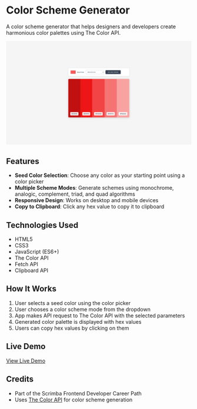 # Color Scheme Generator

A color scheme generator that helps designers and developers create harmonious color palettes using The Color API.

![Color Scheme Generator Screenshot](screenshot.png)

## Features

- **Seed Color Selection**: Choose any color as your starting point using a color picker
- **Multiple Scheme Modes**: Generate schemes using monochrome, analogic, complement, triad, and quad algorithms
- **Responsive Design**: Works on desktop and mobile devices
- **Copy to Clipboard**: Click any hex value to copy it to clipboard

## Technologies Used

- HTML5
- CSS3
- JavaScript (ES6+)
- The Color API
- Fetch API
- Clipboard API

## How It Works

1. User selects a seed color using the color picker
2. User chooses a color scheme mode from the dropdown
3. App makes API request to The Color API with the selected parameters
4. Generated color palette is displayed with hex values
5. Users can copy hex values by clicking on them

## Live Demo

[View Live Demo](https://color-scheme-generator-27.netlify.app/)

## Credits

- Part of the Scrimba Frontend Developer Career Path
- Uses [The Color API](https://www.thecolorapi.com/) for color scheme generation
